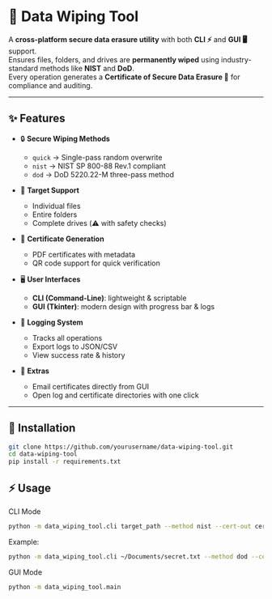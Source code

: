 # 🧹 Data Wiping Tool  

A **cross-platform secure data erasure utility** with both **CLI ⚡** and **GUI 🖥️** support.  
Ensures files, folders, and drives are **permanently wiped** using industry-standard methods like **NIST** and **DoD**.  
Every operation generates a **Certificate of Secure Data Erasure 📜** for compliance and auditing.  

---

## ✨ Features  

- 🔒 **Secure Wiping Methods**  
  - `quick` → Single-pass random overwrite  
  - `nist` → NIST SP 800-88 Rev.1 compliant  
  - `dod` → DoD 5220.22-M three-pass method  

- 📁 **Target Support**  
  - Individual files  
  - Entire folders  
  - Complete drives (⚠️ with safety checks)  

- 📜 **Certificate Generation**  
  - PDF certificates with metadata  
  - QR code support for quick verification  

- 🖥️ **User Interfaces**  
  - **CLI (Command-Line)**: lightweight & scriptable  
  - **GUI (Tkinter)**: modern design with progress bar & logs  

- 📝 **Logging System**  
  - Tracks all operations  
  - Export logs to JSON/CSV  
  - View success rate & history  

- 📧 **Extras**  
  - Email certificates directly from GUI  
  - Open log and certificate directories with one click  

---

## 🚀 Installation  

```bash
git clone https://github.com/yourusername/data-wiping-tool.git
cd data-wiping-tool
pip install -r requirements.txt
```

## ⚡ Usage

CLI Mode
```bash
python -m data_wiping_tool.cli target_path --method nist --cert-out cert.pdf
```

Example:
```bash
python -m data_wiping_tool.cli ~/Documents/secret.txt --method dod --cert-out wipe_cert.pdf
```

GUI Mode
```bash
python -m data_wiping_tool.main
```
